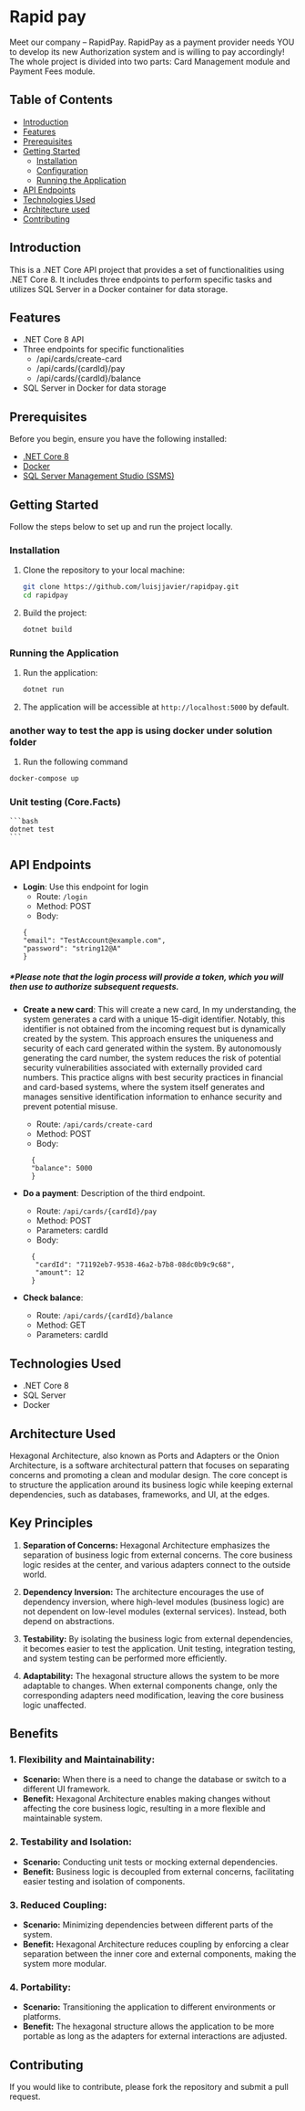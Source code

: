 # Rapid pay
Meet our company – RapidPay.
RapidPay as a payment provider needs YOU to develop its new Authorization system and is
willing to pay accordingly!
The whole project is divided into two parts: Card Management module and Payment Fees
module.

## Table of Contents

- [Introduction](#introduction)
- [Features](#features)
- [Prerequisites](#prerequisites)
- [Getting Started](#getting-started)
  - [Installation](#installation)
  - [Configuration](#configuration)
  - [Running the Application](#running-the-application)
- [API Endpoints](#api-endpoints)
- [Technologies Used](#technologies-used)
- [Architecture used](#architecture-used)
- [Contributing](#contributing)

## Introduction

This is a .NET Core API project that provides a set of functionalities using .NET Core 8. It includes three endpoints to perform specific tasks and utilizes SQL Server in a Docker container for data storage.

## Features

- .NET Core 8 API
- Three endpoints for specific functionalities
  - /api/cards/create-card
  - /api/cards/{cardId}/pay
  - /api/cards/{cardId}/balance
- SQL Server in Docker for data storage

## Prerequisites

Before you begin, ensure you have the following installed:

- [.NET Core 8](https://dotnet.microsoft.com/download)
- [Docker](https://www.docker.com/get-started)
- [SQL Server Management Studio (SSMS)](https://docs.microsoft.com/en-us/sql/ssms/download-sql-server-management-studio-ssms)

## Getting Started

Follow the steps below to set up and run the project locally.

### Installation

1. Clone the repository to your local machine:

    ```bash
    git clone https://github.com/luisjjavier/rapidpay.git
    cd rapidpay
    ```

2. Build the project:

    ```bash
    dotnet build
    ```


### Running the Application

1. Run the application:

    ```bash
    dotnet run
    ```

2. The application will be accessible at `http://localhost:5000` by default.

### another way to test the app is using docker under solution folder
1. Run the following command 
```bash
docker-compose up
```
### Unit testing (Core.Facts)
    ```bash
    dotnet test
    ```
## API Endpoints

- **Login**: Use this endpoint for login
  - Route: `/login`
  - Method: POST
  - Body:
  ```
  {
  "email": "TestAccount@example.com",
  "password": "string12@A"
  } 
##### *Please note that the login process will provide a token, which you will then use to authorize subsequent requests.
- **Create a new card**: This will create a new card, In my understanding, the system generates a card with a unique 15-digit identifier. Notably, this identifier is not obtained from the incoming request but is dynamically created by the system. This approach ensures the uniqueness and security of each card generated within the system. By autonomously generating the card number, the system reduces the risk of potential security vulnerabilities associated with externally provided card numbers. This practice aligns with best security practices in financial and card-based systems, where the system itself generates and manages sensitive identification information to enhance security and prevent potential misuse.
  - Route: `/api/cards/create-card`
  - Method: POST
  - Body: 
  ```
    {
    "balance": 5000
    }
    ```

- **Do a payment**: Description of the third endpoint.
  - Route: `/api/cards/{cardId}/pay`
  - Method: POST
  - Parameters: cardId
  - Body:
  ```
    {
     "cardId": "71192eb7-9538-46a2-b7b8-08dc0b9c9c68",
     "amount": 12
    }
    ```

- **Check balance**:
  - Route: `/api/cards/{cardId}/balance`
  - Method: GET
  - Parameters: cardId

## Technologies Used

- .NET Core 8
- SQL Server
- Docker

## Architecture Used
Hexagonal Architecture, also known as Ports and Adapters or the Onion Architecture, is a
software architectural pattern that focuses on separating concerns and promoting a clean and modular design. The core concept is to structure the application around its business
logic while keeping external dependencies, such as databases, frameworks, and UI, at the edges.
## Key Principles

1. **Separation of Concerns:** Hexagonal Architecture emphasizes the separation of business logic from external concerns. The core business logic resides at the center, and various adapters connect to the outside world.

2. **Dependency Inversion:** The architecture encourages the use of dependency inversion, where high-level modules (business logic) are not dependent on low-level modules (external services). Instead, both depend on abstractions.

3. **Testability:** By isolating the business logic from external dependencies, it becomes easier to test the application. Unit testing, integration testing, and system testing can be performed more efficiently.

4. **Adaptability:** The hexagonal structure allows the system to be more adaptable to changes. When external components change, only the corresponding adapters need modification, leaving the core business logic unaffected.


## Benefits

### 1. **Flexibility and Maintainability:**
   - **Scenario:** When there is a need to change the database or switch to a different UI framework.
   - **Benefit:** Hexagonal Architecture enables making changes without affecting the core business logic, resulting in a more flexible and maintainable system.

### 2. **Testability and Isolation:**
   - **Scenario:** Conducting unit tests or mocking external dependencies.
   - **Benefit:** Business logic is decoupled from external concerns, facilitating easier testing and isolation of components.

### 3. **Reduced Coupling:**
   - **Scenario:** Minimizing dependencies between different parts of the system.
   - **Benefit:** Hexagonal Architecture reduces coupling by enforcing a clear separation between the inner core and external components, making the system more modular.

### 4. **Portability:**
   - **Scenario:** Transitioning the application to different environments or platforms.
   - **Benefit:** The hexagonal structure allows the application to be more portable as long as the adapters for external interactions are adjusted.

## Contributing

If you would like to contribute, please fork the repository and submit a pull request.

